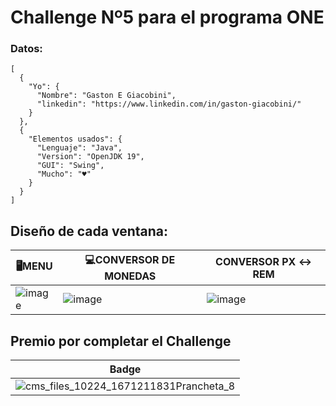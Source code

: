 # Challenge Nº5 para el programa ONE 
### Datos:
```
[
  {
    "Yo": {
      "Nombre": "Gaston E Giacobini",
      "linkedin": "https://www.linkedin.com/in/gaston-giacobini/"
    }
  },
  {
    "Elementos usados": {
      "Lenguaje": "Java",
      "Version": "OpenJDK 19",
      "GUI": "Swing",
      "Mucho": "♥"
    }
  }
]
```


## Diseño de cada ventana:

| 🖥MENU | 💻CONVERSOR DE MONEDAS | CONVERSOR PX <-> REM|
| ----------- | ----------- | ----------- |
|![image](https://user-images.githubusercontent.com/77559010/211666766-25ff8f2f-0263-42a2-af9d-45448b35d218.png)|![image](https://user-images.githubusercontent.com/77559010/211666778-c9497d87-0fe6-4c09-9e15-82dcc89b7fb3.png)|![image](https://user-images.githubusercontent.com/77559010/211666788-3dafa1db-7c0b-4148-97d8-4caf29ce237b.png)|

## Premio por completar el Challenge 

| Badge |
| ----------- |
|![cms_files_10224_1671211831Prancheta_8](https://user-images.githubusercontent.com/77559010/212596806-d8bd9684-5304-49c3-bef2-147c634e6ab9.png) |
